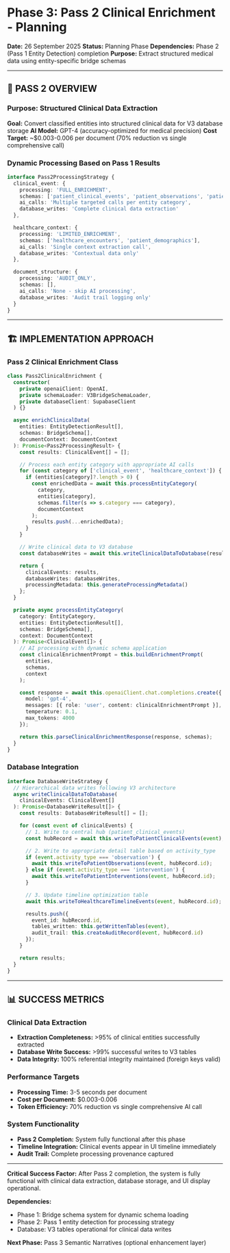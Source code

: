 # Phase 3: Pass 2 Clinical Enrichment - Planning

**Date:** 26 September 2025
**Status:** Planning Phase
**Dependencies:** Phase 2 (Pass 1 Entity Detection) completion
**Purpose:** Extract structured medical data using entity-specific bridge schemas

---

## 🎯 **PASS 2 OVERVIEW**

### **Purpose: Structured Clinical Data Extraction**
**Goal:** Convert classified entities into structured clinical data for V3 database storage
**AI Model:** GPT-4 (accuracy-optimized for medical precision)
**Cost Target:** ~$0.003-0.006 per document (70% reduction vs single comprehensive call)

### **Dynamic Processing Based on Pass 1 Results**
```typescript
interface Pass2ProcessingStrategy {
  clinical_event: {
    processing: 'FULL_ENRICHMENT',
    schemas: ['patient_clinical_events', 'patient_observations', 'patient_interventions'],
    ai_calls: 'Multiple targeted calls per entity category',
    database_writes: 'Complete clinical data extraction'
  },

  healthcare_context: {
    processing: 'LIMITED_ENRICHMENT',
    schemas: ['healthcare_encounters', 'patient_demographics'],
    ai_calls: 'Single context extraction call',
    database_writes: 'Contextual data only'
  },

  document_structure: {
    processing: 'AUDIT_ONLY',
    schemas: [],
    ai_calls: 'None - skip AI processing',
    database_writes: 'Audit trail logging only'
  }
}
```

---

## 🏗️ **IMPLEMENTATION APPROACH**

### **Pass 2 Clinical Enrichment Class**
```typescript
class Pass2ClinicalEnrichment {
  constructor(
    private openaiClient: OpenAI,
    private schemaLoader: V3BridgeSchemaLoader,
    private databaseClient: SupabaseClient
  ) {}

  async enrichClinicalData(
    entities: EntityDetectionResult[],
    schemas: BridgeSchema[],
    documentContext: DocumentContext
  ): Promise<Pass2ProcessingResult> {
    const results: ClinicalEvent[] = [];

    // Process each entity category with appropriate AI calls
    for (const category of ['clinical_event', 'healthcare_context']) {
      if (entities[category]?.length > 0) {
        const enrichedData = await this.processEntityCategory(
          category,
          entities[category],
          schemas.filter(s => s.category === category),
          documentContext
        );
        results.push(...enrichedData);
      }
    }

    // Write clinical data to V3 database
    const databaseWrites = await this.writeClinicalDataToDatabase(results);

    return {
      clinicalEvents: results,
      databaseWrites: databaseWrites,
      processingMetadata: this.generateProcessingMetadata()
    };
  }

  private async processEntityCategory(
    category: EntityCategory,
    entities: EntityDetectionResult[],
    schemas: BridgeSchema[],
    context: DocumentContext
  ): Promise<ClinicalEvent[]> {
    // AI processing with dynamic schema application
    const clinicalEnrichmentPrompt = this.buildEnrichmentPrompt(
      entities,
      schemas,
      context
    );

    const response = await this.openaiClient.chat.completions.create({
      model: 'gpt-4',
      messages: [{ role: 'user', content: clinicalEnrichmentPrompt }],
      temperature: 0.1,
      max_tokens: 4000
    });

    return this.parseClinicalEnrichmentResponse(response, schemas);
  }
}
```

### **Database Integration**
```typescript
interface DatabaseWriteStrategy {
  // Hierarchical data writes following V3 architecture
  async writeClinicalDataToDatabase(
    clinicalEvents: ClinicalEvent[]
  ): Promise<DatabaseWriteResult[]> {
    const results: DatabaseWriteResult[] = [];

    for (const event of clinicalEvents) {
      // 1. Write to central hub (patient_clinical_events)
      const hubRecord = await this.writeToPatientClinicalEvents(event);

      // 2. Write to appropriate detail table based on activity_type
      if (event.activity_type === 'observation') {
        await this.writeToPatientObservations(event, hubRecord.id);
      } else if (event.activity_type === 'intervention') {
        await this.writeToPatientInterventions(event, hubRecord.id);
      }

      // 3. Update timeline optimization table
      await this.writeToHealthcareTimelineEvents(event, hubRecord.id);

      results.push({
        event_id: hubRecord.id,
        tables_written: this.getWrittenTables(event),
        audit_trail: this.createAuditRecord(event, hubRecord.id)
      });
    }

    return results;
  }
}
```

---

## 📊 **SUCCESS METRICS**

### **Clinical Data Extraction**
- **Extraction Completeness:** >95% of clinical entities successfully extracted
- **Database Write Success:** >99% successful writes to V3 tables
- **Data Integrity:** 100% referential integrity maintained (foreign keys valid)

### **Performance Targets**
- **Processing Time:** 3-5 seconds per document
- **Cost per Document:** $0.003-0.006
- **Token Efficiency:** 70% reduction vs single comprehensive AI call

### **System Functionality**
- **Pass 2 Completion:** System fully functional after this phase
- **Timeline Integration:** Clinical events appear in UI timeline immediately
- **Audit Trail:** Complete processing provenance captured

---

**Critical Success Factor:** After Pass 2 completion, the system is fully functional with clinical data extraction, database storage, and UI display operational.

**Dependencies:**
- Phase 1: Bridge schema system for dynamic schema loading
- Phase 2: Pass 1 entity detection for processing strategy
- Database: V3 tables operational for clinical data writes

**Next Phase:** Pass 3 Semantic Narratives (optional enhancement layer)